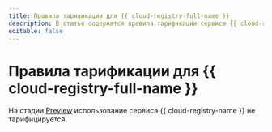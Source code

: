 ```yaml
---
title: Правила тарификации для {{ cloud-registry-full-name }}
description: В статье содержатся правила тарификации сервиса {{ cloud-registry-name }}.
editable: false
---
```


# Правила тарификации для {{ cloud-registry-full-name }}



На стадии [Preview](../overview/concepts/launch-stages.md) использование сервиса {{ cloud-registry-name }} не тарифицируется.
